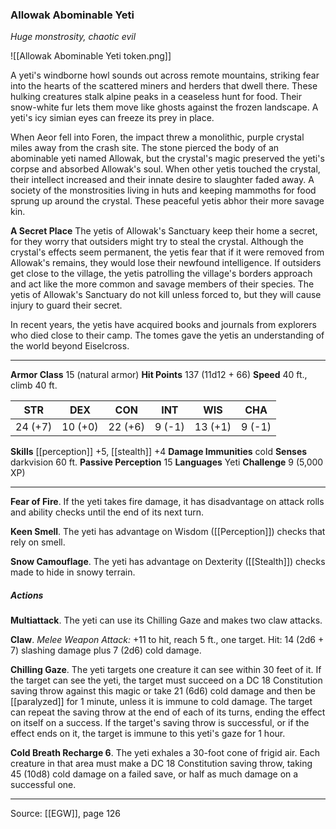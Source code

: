 ### Allowak Abominable Yeti
_Huge monstrosity, chaotic evil_

![[Allowak Abominable Yeti token.png]]

A yeti's windborne howl sounds out across remote mountains, striking fear into the hearts of the scattered miners and herders that dwell there. These hulking creatures stalk alpine peaks in a ceaseless hunt for food. Their snow-white fur lets them move like ghosts against the frozen landscape. A yeti's icy simian eyes can freeze its prey in place.


When Aeor fell into Foren, the impact threw a monolithic, purple crystal miles away from the crash site. The stone pierced the body of an abominable yeti named Allowak, but the crystal's magic preserved the yeti's corpse and absorbed Allowak's soul. When other yetis touched the crystal, their intellect increased and their innate desire to slaughter faded away. A society of the monstrosities living in huts and keeping mammoths for food sprung up around the crystal. These peaceful yetis abhor their more savage kin.

**A Secret Place** The yetis of Allowak's Sanctuary keep their home a secret, for they worry that outsiders might try to steal the crystal. Although the crystal's effects seem permanent, the yetis fear that if it were removed from Allowak's remains, they would lose their newfound intelligence. If outsiders get close to the village, the yetis patrolling the village's borders approach and act like the more common and savage members of their species. The yetis of Allowak's Sanctuary do not kill unless forced to, but they will cause injury to guard their secret.

In recent years, the yetis have acquired books and journals from explorers who died close to their camp. The tomes gave the yetis an understanding of the world beyond Eiselcross.





---

**Armor Class** 15 (natural armor)
**Hit Points** 137 (11d12 + 66)
**Speed** 40 ft., climb 40 ft.

| STR     | DEX     | CON     | INT     | WIS     | CHA     |
|---------|---------|---------|---------|---------|---------|
| 24 (+7) | 10 (+0) | 22 (+6) | 9 (-1) | 13 (+1) | 9 (-1) |

**Skills** [[perception]] +5, [[stealth]] +4
**Damage Immunities** cold
**Senses** darkvision 60 ft.
**Passive Perception** 15
**Languages** Yeti
**Challenge** 9 (5,000 XP)

---

**Fear of Fire**. If the yeti takes fire damage, it has disadvantage on attack rolls and ability checks until the end of its next turn.

**Keen Smell**. The yeti has advantage on Wisdom ([[Perception]]) checks that rely on smell.

**Snow Camouflage**. The yeti has advantage on Dexterity ([[Stealth]]) checks made to hide in snowy terrain.

##### Actions
**Multiattack**. The yeti can use its Chilling Gaze and makes two claw attacks.

**Claw**. _Melee Weapon Attack:_ +11 to hit, reach 5 ft., one target. Hit: 14 (2d6 + 7) slashing damage plus 7 (2d6) cold damage.

**Chilling Gaze**. The yeti targets one creature it can see within 30 feet of it. If the target can see the yeti, the target must succeed on a DC 18 Constitution saving throw against this magic or take 21 (6d6) cold damage and then be [[paralyzed]] for 1 minute, unless it is immune to cold damage. The target can repeat the saving throw at the end of each of its turns, ending the effect on itself on a success. If the target's saving throw is successful, or if the effect ends on it, the target is immune to this yeti's gaze for 1 hour.

**Cold Breath Recharge 6**. The yeti exhales a 30-foot cone of frigid air. Each creature in that area must make a DC 18 Constitution saving throw, taking 45 (10d8) cold damage on a failed save, or half as much damage on a successful one.


---

Source: [[EGW]], page 126